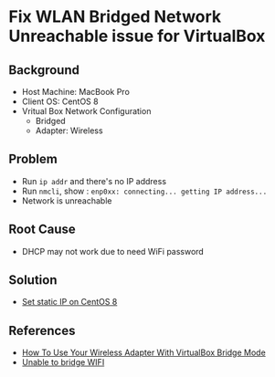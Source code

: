 # Fix WLAN Bridged Network Unreachable issue for VirtualBox

## Background
* Host Machine: MacBook Pro
* Client OS: CentOS 8
* Vritual Box Network Configuration
  * Bridged
  * Adapter: Wireless

## Problem
* Run `ip addr` and there's no IP address
* Run `nmcli`, show : `enp0xx: connecting... getting IP address...`
* Network is unreachable

## Root Cause
* DHCP may not work due to need WiFi password

## Solution
* [Set static IP on CentOS 8](set-static-ip-on-centos-8.md)

## References
* [How To Use Your Wireless Adapter With VirtualBox Bridge Mode](https://www.revolutionweb.com.au/computer-security/use-wireless-adapter-virtualbox-bridge-mode/)
* [Unable to bridge WIFI](https://forums.virtualbox.org/viewtopic.php?t=84831#p402720)

